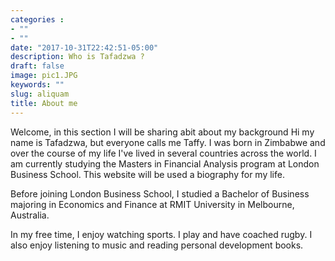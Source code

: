 ```yaml
---
categories :
- ""
- ""
date: "2017-10-31T22:42:51-05:00"
description: Who is Tafadzwa ?
draft: false
image: pic1.JPG
keywords: ""
slug: aliquam
title: About me
---
```

Welcome, in this section I will be sharing abit about my background
 Hi my name is Tafadzwa, but everyone calls me Taffy. I was born in Zimbabwe and over the course of my life I've lived in several countries across the world. I am currently studying the Masters in Financial Analysis program at London Business School. This website will be used a biography for my life.
 
Before joining London Business School, I studied a Bachelor of Business majoring in Economics and Finance at RMIT University in Melbourne, Australia. 

In my free time, I enjoy watching sports. I play and have coached rugby. I also enjoy listening to music and reading personal development books.
 